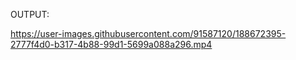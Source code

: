 OUTPUT:



https://user-images.githubusercontent.com/91587120/188672395-2777f4d0-b317-4b88-99d1-5699a088a296.mp4



